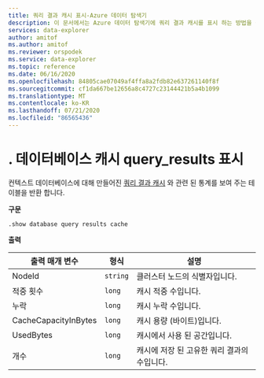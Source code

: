 ```yaml
---
title: 쿼리 결과 캐시 표시-Azure 데이터 탐색기
description: 이 문서에서는 Azure 데이터 탐색기에 쿼리 결과 캐시를 표시 하는 방법을 설명 합니다.
services: data-explorer
author: amitof
ms.author: amitof
ms.reviewer: orspodek
ms.service: data-explorer
ms.topic: reference
ms.date: 06/16/2020
ms.openlocfilehash: 84805cae07049af4ffa8a2fdb82e637261140f8f
ms.sourcegitcommit: cf1da667be12656a8c4727c23144421b5a4b1099
ms.translationtype: MT
ms.contentlocale: ko-KR
ms.lasthandoff: 07/21/2020
ms.locfileid: "86565436"
---
```

# <a name="show-database-cache-query_results"></a>. 데이터베이스 캐시 query_results 표시

컨텍스트 데이터베이스에 대해 만들어진 [쿼리 결과 캐시](../query/query-results-cache.md) 와 관련 된 통계를 보여 주는 테이블을 반환 합니다.

**구문**

`.show database query results cache`

**출력**
 
|출력 매개 변수 |형식 |설명 
|---|---|---
|NodeId|`string`|클러스터 노드의 식별자입니다.
|적중 횟수  |`long`|캐시 적중 수입니다.
|누락  |`long`|캐시 누락 수입니다.
|CacheCapacityInBytes |`long` |캐시 용량 (바이트)입니다.
|UsedBytes  |`long` |캐시에서 사용 된 공간입니다.
|개수  |`long`| 캐시에 저장 된 고유한 쿼리 결과의 수입니다.
